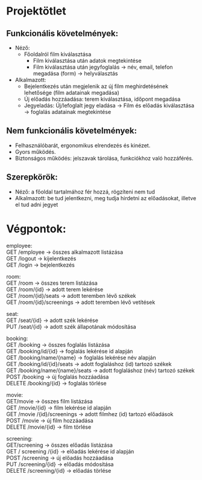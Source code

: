 # Projektötlet
## Funkcionális követelmények:
- Néző: 
  - Főoldalról film kiválasztása
	- Film kiválasztása után adatok megtekintése
	- Film kiválasztása után jegyfoglalás -> név, email, telefon megadása (form) -> helyválasztás
- Alkalmazott:
  -	Bejelentkezés után megjelenik az új film meghirdetésének lehetősége (film adatainak megadása)
  -	Új előadás hozzáadása: terem kiválasztása, időpont megadása
  -	Jegyeladás: Új/lefoglalt jegy eladása -> Film és előadás kiválasztása -> foglalás adatainak megtekintése

## Nem funkcionális követelmények:
-	Felhasználóbarát, ergonomikus elrendezés és kinézet.
-	Gyors működés.
-	Biztonságos működés: jelszavak tárolása, funkciókhoz való hozzáférés.

## Szerepkörök: 
-	Néző: a főoldal tartalmához fér hozzá, rögzíteni nem tud
-	Alkalmazott: be tud jelentkezni, meg tudja hirdetni az előadásokat, illetve el tud adni jegyet

# Végpontok:

employee:  
GET /employee -> összes alkalmazott listázása  
GET /logout -> kijelentkezés  
GET /login -> bejelentkezés  

room:  
GET /room -> összes terem listázása  
GET /room/{id} -> adott terem lekérése  
GET /room/{id}/seats -> adott teremben lévő székek  
GET /room/{id}/screenings -> adott teremben lévő vetítések  

seat:  
GET /seat/{id} -> adott szék lekérése  
PUT /seat/{id} -> adott szék állapotának módosítása    

booking:  
GET /booking -> összes foglalás listázása  
GET /booking/id/{id} -> foglalás lekérése id alapján  
GET /booking/name/{name} -> foglalás lekérése név alapján  
GET /booking/id/{id}/seats -> adott foglaláshoz (id) tartozó székek  
GET /booking/name/{name}/seats -> adott foglaláshoz (név) tartozó székek  
POST /booking -> új foglalás hozzáadása  
DELETE /booking/{id} -> foglalás törlése  

movie:  
GET/movie -> összes film listázása   
GET /movie/{id} -> film lekérése id alapján    
GET /movie /{id}/screenings -> adott filmhez (id) tartozó előadások    
POST /movie -> új film hozzáadása   
DELETE /movie/{id} -> film törlése  

screening:  
GET/screening -> összes előadás listázása  
GET / screening /{id} -> előadás lekérése id alapján  
POST /screening -> új előadás hozzáadása  
PUT /screening/{id} -> előadás módosítása  
DELETE /screening/{id} -> előadás törlése  
